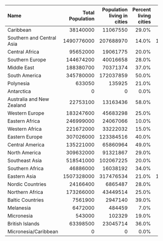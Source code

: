 |Name |Total Population |Population living in cities |Percent living cities | Population not living in cities | Percentage not living in cities | 
| :--- | ---: | ---: | ------------------------------: | ---: | -------------------------------: |
| Caribbean | 38140000 | 11067550 | 29.0% | 27072450 | 71.0% |
| Southern and Central Asia | 1490776000 | 207688970 | 14.0% | 1283087030 | 86.0% |
| Central Africa | 95652000 | 19061775 | 20.0% | 76590225 | 80.0% |
| Southern Europe | 144674200 | 40016658 | 28.0% | 104657542 | 72.0% |
| Middle East | 188380700 | 70371374 | 37.0% | 118009326 | 63.0% |
| South America | 345780000 | 172037859 | 50.0% | 173742141 | 50.0% |
| Polynesia | 633050 | 135925 | 21.0% | 497125 | 79.0% |
| Antarctica | 0 | 0 | 0.0% | 0 | 0.0% |
| Australia and New Zealand | 22753100 | 13163436 | 58.0% | 9589664 | 42.0% |
| Western Europe | 183247600 | 45683298 | 25.0% | 137564302 | 75.0% |
| Eastern Africa | 246999000 | 24067066 | 10.0% | 222931934 | 90.0% |
| Western Africa | 221672000 | 33222032 | 15.0% | 188449968 | 85.0% |
| Eastern Europe | 307026000 | 123384516 | 40.0% | 183641484 | 60.0% |
| Central America | 135221000 | 65860964 | 49.0% | 69360036 | 51.0% |
| North America | 309632000 | 91321867 | 29.0% | 218310133 | 71.0% |
| Southeast Asia | 518541000 | 102067225 | 20.0% | 416473775 | 80.0% |
| Southern Africa | 46886000 | 16038192 | 34.0% | 30847808 | 66.0% |
| Eastern Asia | 1507328000 | 317476534 | 21.0% | 1189851466 | 79.0% |
| Nordic Countries | 24166400 | 6865487 | 28.0% | 17300913 | 72.0% |
| Northern Africa | 173266000 | 43449514 | 25.0% | 129816486 | 75.0% |
| Baltic Countries | 7561900 | 2947140 | 39.0% | 4614760 | 61.0% |
| Melanesia | 6472000 | 484459 | 7.0% | 5987541 | 93.0% |
| Micronesia | 543000 | 102329 | 19.0% | 440671 | 81.0% |
| British Islands | 63398500 | 23045714 | 36.0% | 40352786 | 64.0% |
| Micronesia/Caribbean | 0 | 0 | 0.0% | 0 | 0.0% |
